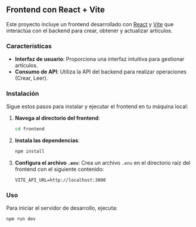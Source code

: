 ## Frontend con React + Vite

Este proyecto incluye un frontend desarrollado con [React](https://reactjs.org/) y [Vite](https://vitejs.dev/) que interactúa con el backend para crear, obtener y actualizar artículos.

### Características

- **Interfaz de usuario**: Proporciona una interfaz intuitiva para gestionar artículos.
- **Consumo de API**: Utiliza la API del backend para realizar operaciones (Crear, Leer).

### Instalación

Sigue estos pasos para instalar y ejecutar el frontend en tu máquina local:

1. **Navega al directorio del frontend**:

    ```bash
    cd frontend
    ```

2. **Instala las dependencias**:

    ```bash
    npm install
    ```

3. **Configura el archivo `.env`**:
    Crea un archivo `.env` en el directorio raíz del frontend con el siguiente contenido:

    ```env
    VITE_API_URL=http://localhost:3000
    ```

### Uso

Para iniciar el servidor de desarrollo, ejecuta:

```bash
npm run dev
